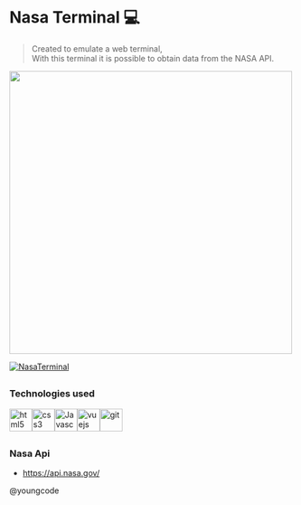 # Nasa Terminal :computer:

> Created to emulate a web terminal,<br>
> With this terminal it is possible to obtain data from the NASA API.

<img src="https://github.com/YoungC0DE/NasaTerminal/assets/68437256/0c14b631-8e13-4305-845c-d283a18a2c66" width="500">

[![NasaTerminal](https://img.shields.io/badge/TaskList-Visit-9cf?style=for-the-badge&logo=vercel)](https://nasa-terminal.vercel.app/)

##

<h3>Technologies used</h3>

<div style='display: flex'>
    <img src="https://skillicons.dev/icons?i=html" alt="html5" width="40" height="40"/>
    <img src="https://skillicons.dev/icons?i=css" alt="css3" width="40" height="40"/>
    <img src="https://skillicons.dev/icons?i=js" alt="Javascript" width="40" height="40"/>
    <img src="https://skillicons.dev/icons?i=vue" alt="vuejs" width="40" height="40"/>
    <img src="https://skillicons.dev/icons?i=git" alt="git" width="40" height="40"/>
</div>

##

<h3>Nasa Api</h3>
 
- https://api.nasa.gov/

@youngcode
